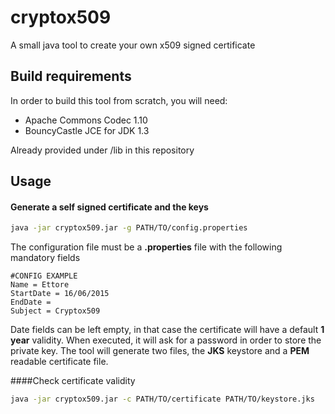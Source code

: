 # cryptox509
A small java tool to create your own x509 signed certificate

## Build requirements
In order to build this tool from scratch, you will need:
* Apache Commons Codec 1.10
* BouncyCastle JCE for JDK 1.3

Already provided under /lib in this repository

## Usage
#### Generate a self signed certificate and the keys

``` bash
java -jar cryptox509.jar -g PATH/TO/config.properties
```
The configuration file must be a **.properties** file with the following mandatory fields

``` properties
#CONFIG EXAMPLE
Name = Ettore
StartDate = 16/06/2015
EndDate =
Subject = Cryptox509
```
Date fields can be left empty, in that case the certificate will have a default **1 year** validity.
When executed, it will ask for a password in order to store the private key.
The tool will generate two files, the **JKS** keystore and a **PEM** readable certificate file.

####Check certificate validity
``` bash
java -jar cryptox509.jar -c PATH/TO/certificate PATH/TO/keystore.jks
```
